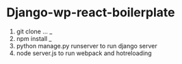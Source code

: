 # Django-wp-react-boilerplate

1) git clone ... _
2) npm install _
3) python manage.py runserver to run django server
4) node server.js to run webpack and hotreloading

